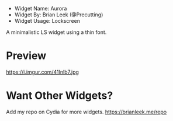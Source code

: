  - Widget Name: Aurora
 - Widget By: Brian Leek (@Precutting)
 - Widget Usage: Lockscreen

A minimalistic LS widget using a thin font.

# Preview
https://i.imgur.com/41Inlb7.jpg

# Want Other Widgets?
Add my repo on Cydia for more widgets. https://brianleek.me/repo
